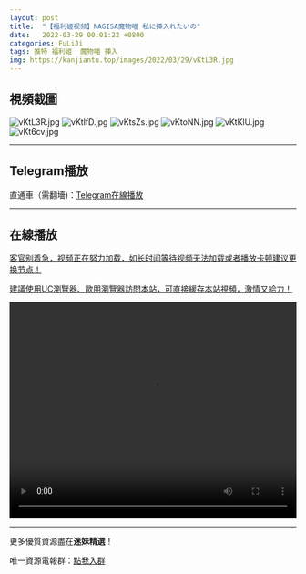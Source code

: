 ```yaml
---
layout: post
title:  "【福利姬视频】NAGISA魔物喵 私に挿入れたいの"
date:   2022-03-29 00:01:22 +0800
categories: FuLiJi
tags: 推特 福利姬  魔物喵 挿入
img: https://kanjiantu.top/images/2022/03/29/vKtL3R.jpg
---
```



## 視頻截圖

![vKtL3R.jpg](https://kanjiantu.top/images/2022/03/29/vKtL3R.jpg)
![vKtlfD.jpg](https://kanjiantu.top/images/2022/03/29/vKtlfD.jpg)
![vKtsZs.jpg](https://kanjiantu.top/images/2022/03/29/vKtsZs.jpg)
![vKtoNN.jpg](https://kanjiantu.top/images/2022/03/29/vKtoNN.jpg)
![vKtKlU.jpg](https://kanjiantu.top/images/2022/03/29/vKtKlU.jpg)
![vKt6cv.jpg](https://kanjiantu.top/images/2022/03/29/vKt6cv.jpg)

* * *
## Telegram播放

直通車（需翻墻)：[Telegram在線播放](https://t.me/mimeijingxuan/125)

* * *
## 在線播放
<u>客官别着急，视频正在努力加载，如长时间等待视频无法加载或者播放卡顿建议更换节点！</u>

<u>建議使用UC瀏覽器、歐朋瀏覽器訪問本站，可直接緩存本站視頻，激情又給力！</u>
<center><video src="https://cdn.publer.io/uploads/tmp/1648490864-24120-0211-7923/f7875cbf977c858caf54338308dddeab.mp4" width="100%" height="380px" controls="controls"></video></center>


* * *
更多優質資源盡在**迷妹精選**！

唯一資源電報群：[點我入群](https://t.me/mimeijingxuan)


